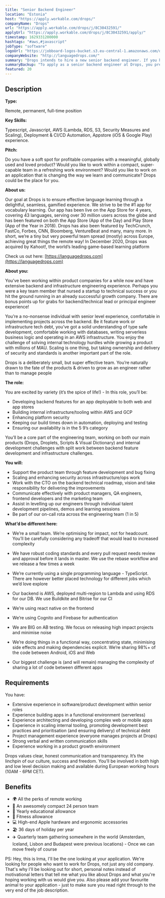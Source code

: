 ```yaml
---
title: "Senior Backend Engineer"
location: "Estonia"
host: "https://apply.workable.com/drops/"
companyName: "Drops"
url: "https://apply.workable.com/drops/j/8C30432591/"
applyUrl: "https://apply.workable.com/drops/j/8C30432591/apply/"
timestamp: 1629331200000
hashtags: "#aws,#javascript"
jobType: "software"
logoUrl: "https://jobboard-logos-bucket.s3.eu-central-1.amazonaws.com/drops"
companyWebsite: "http://languagedrops.com/"
summary: "Drops intends to hire a new senior backend engineer. If you have experience building apps in a functional environment, consider applying."
summaryBackup: "To apply as a senior backend engineer at Drops, you preferably need to have some #backend, #aws, #management."
featured: 20
---
```


## Description

**Type:**

Remote, permanent, full-time position

**Key Skills:**

Typescript, Javascript, AWS (Lambda, RDS, S3, Security Measures and Scaling), Deployment & CI/CD Automation, Appstore (iOS & Google Play) experience.

**Pitch:**

Do you have a soft spot for profitable companies with a meaningful, globally used and loved product? Would you like to work within a compact, super-capable team in a refreshing work environment? Would you like to work on an application that is changing the way we learn and communicate? Drops could be the place for you.

**About us:**

Our goal at Drops is to ensure effective language learning through a delightful, seamless, gamified experience. We strive to be the #1 app for vocabulary learning. Our app has been live on the App Store for 4 years, covering 43 languages, serving over 30 million users across the globe and has been featured on both the App Store (App of the Day) and Play Store (App of the Year in 2018). Drops has also been featured by TechCrunch, FastCo, Forbes, CNN, Bloomberg, VentureBeat and many, many more. In short, we’re a tiny but very powerful team spread (mostly) across Europe, achieving great things the remote way! In December 2020, Drops was acquired by Kahoot!, the world’s leading game-based learning platform

Check us out here: [https://languagedrops.com](https://languagedrops.com)

**About you:**

You’ve been working within product companies for a while now and have extensive backend and infrastructure engineering experience. Perhaps you were a key team member that nursed a startup to technical success or you hit the ground running in an already successful growth company. There are bonus points up for grabs for backend/technical lead or principal engineer experience!

You’re a no-nonsense individual with senior level experience, comfortable in implementing projects across the backend. Be it feature work or infrastructure tech debt, you’ve got a solid understanding of type safe development, comfortable working with databases, writing serverless business logic and operating in an AWS infrastructure. You enjoy the challenge of solving internal technology hurdles while growing a product with millions of MAU. Scaling is one thing, but taking ownership and delivery of security and standards is another important part of the role.

Drops is a deliberately small, but super effective team. You’re naturally drawn to the fate of the products & driven to grow as an engineer rather than to manage people

**The role:**

You are excited by variety (it’s the spice of life!) - In this role, you’ll be:

*   Developing backend features for an app deployable to both web and app stores
*   Building internal infrastructure/tooling within AWS and GCP
*   Enhancing platform security
*   Keeping our build times down in automation, deploying and testing
*   Ensuring our availability is in the 5 9’s category

You’ll be a core part of the engineering team, working on both our main products (Drops, Droplets, Scripts & Visual Dictionary) and internal development challenges with split work between backend feature development and infrastructure challenges.

**You will:**

*   Support the product team through feature development and bug fixing
*   Scaling and enhancing security across infrastructure/ops work
*   Work with the CTO on the backend technical roadmap, vision and take responsibility for delivering the improvements
*   Communicate effectively with product managers, QA engineers, frontend developers and the marketing team
*   Assist in levelling up our engineers through individual talent development pipelines, demos and learning sessions
*   Be part of our on-call rota across the engineering team (1 in 5)

**What’d be different here:**

*   We’re a small team. We’re optimising for impact, not for headcount. You’ll be carefully considering any tradeoff that would lead to increased complexity
*   We have robust coding standards and every pull request needs review and approval before it lands in master. We use the rebase workflow and we release a few times a week
*   We’re currently using a single programming language - TypeScript. There are however better placed technology for different jobs which we’d love explore
*   Our backend is AWS, deployed multi-region to Lambda and using RDS for our DB. We use Buildkite and Bitrise for our CI
*   We’re using react native on the frontend
*   We’re using Cognito and Firebase for authentication

*   We are BIG on AB testing. We focus on releasing high impact projects and minimise noise

*   We’re doing things in a functional way, concentrating state, minimising side effects and making dependencies explicit. We’re sharing 98%+ of the code between Android, iOS and Web
*   Our biggest challenge is (and will remain) managing the complexity of sharing a lot of code between different apps

## Requirements

You have:

*   Extensive experience in software/product development within senior roles
*   Experience building apps in a functional environment (serverless)
*   Experience architecting and developing complex web or mobile apps
*   Experience in scaling internal tooling, promoting development best practices and prioritisation (and ensuring delivery) of technical debt
*   Project management experience (everyone manages projects at Drops)
*   Strong verbal and written communication skills
*   Experience working in a product growth environment

Drops values clear, honest communication and transparency. It’s the linchpin of our culture, success and freedom. You’ll be involved in both high and low level decision making and available during European working hours (10AM - 6PM CET).

## Benefits

*   🌍 All the perks of remote working
*   👥 An awesomely compact 24 person team
*   🧠 Yearly educational allowance
*   💪 Fitness allowance
*   💻 High-end Apple hardware and ergonomic accessories
*   🏖 36 days of holiday per year
*   ✈️ Quarterly team gathering somewhere in the world (Amsterdam, Iceland, Lisbon and Budapest were previous locations) - Once we can move freely of course

PS: Hey, this is Irma, I'll be the one looking at your application. We're looking for people who want to work for Drops, not just any old company. That's why I'll be looking out for short, personal notes instead of motivational letters that tell me what you like about Drops and what you're hoping working with us would give you. Also please add your favourite animal to your application - just to make sure you read right through to the very end of the job description.
